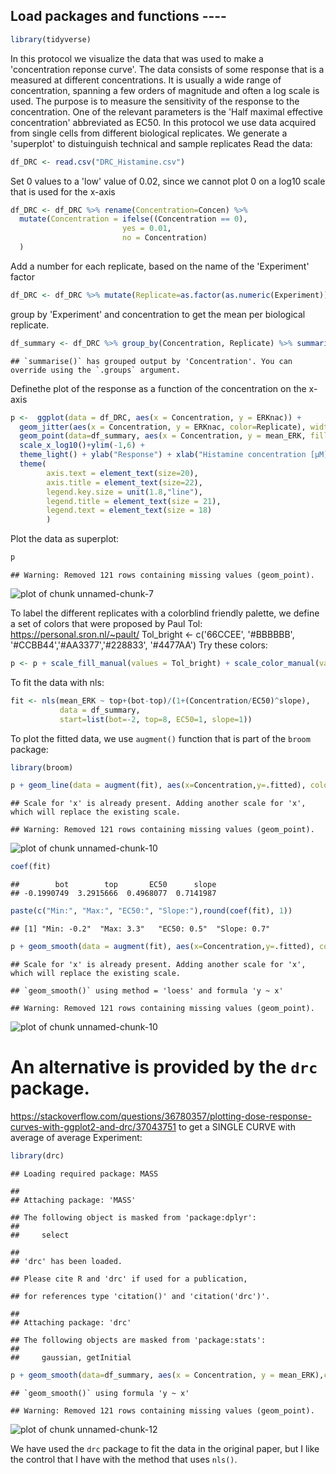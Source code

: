 ## Load packages and functions ----


```r
library(tidyverse)
```

In this protocol we visualize the data that was used to make a 'concentration reponse curve'. The data consists of some response that is a measured at different concentrations. It is usually a wide range of concentration, spanning a few orders of magnitude and often a log scale is used.
The purpose is to measure the sensitivity of the response to the concentration. One of the relevant parameters is the 'Half maximal effective concentration' abbreviated as EC50. In this protocol we use data acquired from single cells from different biological replicates. We generate a 'superplot' to distuinguish technical and sample replicates
Read the data:


```r
df_DRC <- read.csv("DRC_Histamine.csv")
```

Set 0 values to a 'low' value of 0.02, since we cannot plot 0 on a log10 scale that is used for the x-axis


```r
df_DRC <- df_DRC %>% rename(Concentration=Concen) %>%
  mutate(Concentration = ifelse((Concentration == 0),
                         yes = 0.01,
                         no = Concentration)
  )
```

Add a number for each replicate, based on the name of the 'Experiment' factor


```r
df_DRC <- df_DRC %>% mutate(Replicate=as.factor(as.numeric(Experiment)))
```

 group by 'Experiment' and concentration to get the mean per biological replicate.


```r
df_summary <- df_DRC %>% group_by(Concentration, Replicate) %>% summarise(mean_ERK=mean(ERKnac), mean_Akt=mean(Aktnac))
```

```
## `summarise()` has grouped output by 'Concentration'. You can override using the `.groups` argument.
```

Definethe plot of the response as a function of the concentration on the x-axis


```r
p <-  ggplot(data = df_DRC, aes(x = Concentration, y = ERKnac)) + 
  geom_jitter(aes(x = Concentration, y = ERKnac, color=Replicate), width=0.2, size=2, shape=16, alpha=0.2) + 
  geom_point(data=df_summary, aes(x = Concentration, y = mean_ERK, fill=Replicate), size=8, shape=21, alpha=0.8) +
  scale_x_log10()+ylim(-1,6) +
  theme_light() + ylab("Response") + xlab("Histamine concentration [µM]")+
  theme(
        axis.text = element_text(size=20),
        axis.title = element_text(size=22),
        legend.key.size = unit(1.8,"line"),
        legend.title = element_text(size = 21),
        legend.text = element_text(size = 18)
        )
```

Plot the data as superplot:


```r
p
```

```
## Warning: Removed 121 rows containing missing values (geom_point).
```

![plot of chunk unnamed-chunk-7](figure/unnamed-chunk-7-1.png)

To label the different replicates with a colorblind friendly palette, we define a set of colors that were proposed by Paul Tol: https://personal.sron.nl/~pault/
Tol_bright <- c('66CCEE', '#BBBBBB', '#CCBB44','#AA3377','#228833', '#4477AA')
Try these  colors:


```r
p <- p + scale_fill_manual(values = Tol_bright) + scale_color_manual(values = Tol_bright)
```

To fit the data with nls:


```r
fit <- nls(mean_ERK ~ top+(bot-top)/(1+(Concentration/EC50)^slope),
           data = df_summary,
           start=list(bot=-2, top=8, EC50=1, slope=1))
```

To plot the fitted data, we use `augment()` function that is part of the `broom` package:


```r
library(broom)

p + geom_line(data = augment(fit), aes(x=Concentration,y=.fitted), color="black", size=1) + scale_x_log10()
```

```
## Scale for 'x' is already present. Adding another scale for 'x', which will replace the existing scale.
```

```
## Warning: Removed 121 rows containing missing values (geom_point).
```

![plot of chunk unnamed-chunk-10](figure/unnamed-chunk-10-1.png)

```r
coef(fit)
```

```
##        bot        top       EC50      slope 
## -0.1990749  3.2915666  0.4968077  0.7141987
```

```r
paste(c("Min:", "Max:", "EC50:", "Slope:"),round(coef(fit), 1))
```

```
## [1] "Min: -0.2"  "Max: 3.3"   "EC50: 0.5"  "Slope: 0.7"
```

```r
p + geom_smooth(data = augment(fit), aes(x=Concentration,y=.fitted), color="black", size=1) + scale_x_log10()
```

```
## Scale for 'x' is already present. Adding another scale for 'x', which will replace the existing scale.
```

```
## `geom_smooth()` using method = 'loess' and formula 'y ~ x'
```

```
## Warning: Removed 121 rows containing missing values (geom_point).
```

![plot of chunk unnamed-chunk-10](figure/unnamed-chunk-10-2.png)


# An alternative is provided by the `drc` package.
 https://stackoverflow.com/questions/36780357/plotting-dose-response-curves-with-ggplot2-and-drc/37043751
 to get a SINGLE CURVE with average of average Experiment:


```r
library(drc)
```

```
## Loading required package: MASS
```

```
## 
## Attaching package: 'MASS'
```

```
## The following object is masked from 'package:dplyr':
## 
##     select
```

```
## 
## 'drc' has been loaded.
```

```
## Please cite R and 'drc' if used for a publication,
```

```
## for references type 'citation()' and 'citation('drc')'.
```

```
## 
## Attaching package: 'drc'
```

```
## The following objects are masked from 'package:stats':
## 
##     gaussian, getInitial
```

```r
p + geom_smooth(data=df_summary, aes(x = Concentration, y = mean_ERK),color='black', method = drm, method.args = list(fct = L.4()), se = FALSE)
```

```
## `geom_smooth()` using formula 'y ~ x'
```

```
## Warning: Removed 121 rows containing missing values (geom_point).
```

![plot of chunk unnamed-chunk-12](figure/unnamed-chunk-12-1.png)

We have used the `drc` package to fit the data in the original paper, but I like the control that I have with the method that uses `nls()`.
